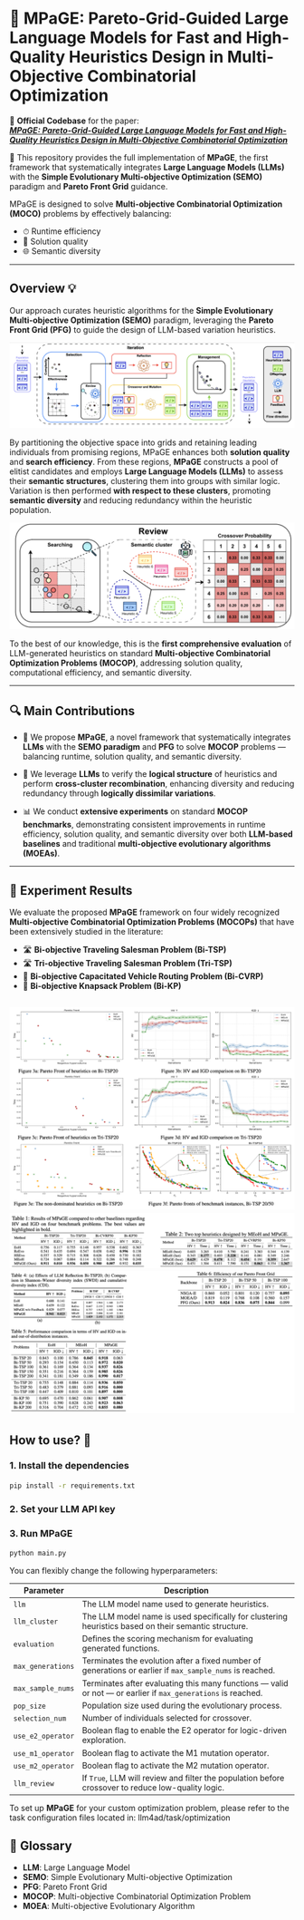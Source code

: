 # 🌟 MPaGE: Pareto-Grid-Guided Large Language Models for Fast and High-Quality Heuristics Design in Multi-Objective Combinatorial Optimization

🚀 **Official Codebase** for the paper:  
**[_MPaGE: Pareto-Grid-Guided Large Language Models for Fast and High-Quality Heuristics Design in Multi-Objective Combinatorial Optimization_](https://github.com/langkhachhoha/MPaGE)**

🧠 This repository provides the full implementation of **MPaGE**, the first framework that systematically integrates **Large Language Models (LLMs)** with the **Simple Evolutionary Multi-objective Optimization (SEMO)** paradigm and **Pareto Front Grid** guidance.

MPaGE is designed to solve **Multi-objective Combinatorial Optimization (MOCO)** problems by effectively balancing:
- ⏱ Runtime efficiency
- 🎯 Solution quality
- 🌐 Semantic diversity

---
## Overview 💡

Our approach curates heuristic algorithms for the **Simple Evolutionary Multi-objective Optimization (SEMO)** paradigm, leveraging the **Pareto Front Grid (PFG)** to guide the design of LLM-based variation heuristics.

![MPaGE Framework Overview](figure/Overview.png)

By partitioning the objective space into grids and retaining leading individuals from promising regions, MPaGE enhances both **solution quality** and **search efficiency**.
From these regions, **MPaGE** constructs a pool of elitist candidates and employs **Large Language Models (LLMs)** to assess their **semantic structures**, clustering them into groups with similar logic. Variation is then performed **with respect to these clusters**, promoting **semantic diversity** and reducing redundancy within the heuristic population.

![MPaGE Framework Overview](figure/Selection.png)

To the best of our knowledge, this is the **first comprehensive evaluation** of LLM-generated heuristics on standard **Multi-objective Combinatorial Optimization Problems (MOCOP)**, addressing solution quality, computational efficiency, and semantic diversity.

---

## 🔍 Main Contributions

- 🧩 We propose **MPaGE**, a novel framework that systematically integrates **LLMs** with the **SEMO paradigm** and **PFG** to solve **MOCOP** problems — balancing runtime, solution quality, and semantic diversity.

- 🧠 We leverage **LLMs** to verify the **logical structure** of heuristics and perform **cross-cluster recombination**, enhancing diversity and reducing redundancy through **logically dissimilar variations**.

- 📊 We conduct **extensive experiments** on standard **MOCOP benchmarks**, demonstrating consistent improvements in runtime efficiency, solution quality, and semantic diversity over both **LLM-based baselines** and traditional **multi-objective evolutionary algorithms (MOEAs)**.

---
## 🧪 Experiment Results

We evaluate the proposed **MPaGE** framework on four widely recognized **Multi-objective Combinatorial Optimization Problems (MOCOPs)** that have been extensively studied in the literature:

- 🛣 **Bi-objective Traveling Salesman Problem (Bi-TSP)**
- 🛣 **Tri-objective Traveling Salesman Problem (Tri-TSP)**
- 🚚 **Bi-objective Capacitated Vehicle Routing Problem (Bi-CVRP)**
- 🎒 **Bi-objective Knapsack Problem (Bi-KP)**

![MPaGE Framework Overview](figure/image3.png)
![MPaGE Framework Overview](figure/image1.png)
![MPaGE Framework Overview](figure/image2.png)
---
## How to use? 🔧
### 1. Install the dependencies

```bash
pip install -r requirements.txt
```
### 2. Set your LLM API key
### 3. Run MPaGE
```bash
python main.py
```
You can flexibly change the following hyperparameters:

| Parameter         | Description |
|------------------|-------------|
| `llm`            | The LLM model name used to generate heuristics. |
| `llm_cluster`    | The LLM model name is used specifically for clustering heuristics based on their semantic structure. |
| `evaluation`     | Defines the scoring mechanism for evaluating generated functions. |
| `max_generations`| Terminates the evolution after a fixed number of generations or earlier if `max_sample_nums` is reached. |
| `max_sample_nums`| Terminates after evaluating this many functions — valid or not — or earlier if `max_generations` is reached. |
| `pop_size`       | Population size used during the evolutionary process. |
| `selection_num`  | Number of individuals selected for crossover. |
| `use_e2_operator`| Boolean flag to enable the E2 operator for logic-driven exploration. |
| `use_m1_operator`| Boolean flag to activate the M1 mutation operator. |
| `use_m2_operator`| Boolean flag to activate the M2 mutation operator. |
| `llm_review`     | If `True`, LLM will review and filter the population before crossover to reduce low-quality logic. |


To set up **MPaGE** for your custom optimization problem, please refer to the task configuration files located in: llm4ad/task/optimization


## 📘 Glossary

- **LLM**: Large Language Model  
- **SEMO**: Simple Evolutionary Multi-objective Optimization  
- **PFG**: Pareto Front Grid  
- **MOCOP**: Multi-objective Combinatorial Optimization Problem  
- **MOEA**: Multi-objective Evolutionary Algorithm  











